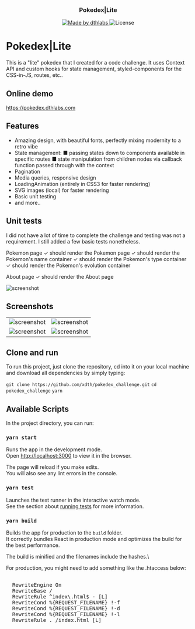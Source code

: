<h3 align="center">
  Pokedex|Lite
</h3>

<p align="center">
  <a href="https://dthlabs.com">
    <img alt="Made by dthlabs" src="https://img.shields.io/badge/made%20by-dthlabs-%2304D361">
  </a>

  <img alt="License" src="https://img.shields.io/badge/license-MIT-%2304D361">
</p>



# Pokedex|Lite

This is a "lite" pokedex that I created for a code challenge. It uses Context API and custom hooks for state management, styled-components for the CSS-in-JS, routes, etc..


## Online demo

<a href="https://pokedex.dthlabs.com" alt="PokedexLite app demo">https://pokedex.dthlabs.com</a>

## Features

- Amazing design, with beautiful fonts, perfectly mixing modernity to a retro vibe
- State management: 
  ■ passing states down to components available in specific routes
  ■ state manipulation from children nodes via callback function passed through with the context
- Pagination
- Media queries, responsive design
- LoadingAnimation (entirely in CSS3 for faster rendering)
- SVG images (local) for faster rendering
- Basic unit testing
- and more..

## Unit tests

I did not have a lot of time to complete the challenge and testing was not a requirement. I still added a few basic
tests nonetheless.

  Pokemon page
    ✓ should render the Pokemon page
    ✓ should render the Pokemon's name container
    ✓ should render the Pokemon's type container
    ✓ should render the Pokemon's evolution container

  About page
    ✓ should render the About page

  <img src="https://i.imgur.com/XihDs7N.png" alt="screenshot">

## Screenshots

 <table style="width:100%; border: none;">
  <tr style="border: none;">
    <td style="border: none;">
      <img src="https://i.imgur.com/D9L3ZzQ.png" alt="screenshot">
    </td>
    <td style="border: none;">
      <img src="https://i.imgur.com/mvwAmX3.png" alt="screenshot">
    </td>
  </tr>
  <tr style="border: none;">
    <td style="border: none;">
      <img src="https://i.imgur.com/n4yLF0n.png" alt="screenshot">
    </td>
    <td style="border: none;">
      <img src="https://i.imgur.com/0b5WYaH.png" alt="screenshot">
    </td>
  </tr>
</table> 


## Clone and run

To run this project, just clone the repository, cd into it on your local machine and download all dependencies by simply typing:

`git clone https://github.com/xdth/pokedex_challenge.git`
`cd pokedex_challenge`
`yarn`

## Available Scripts

In the project directory, you can run:

### `yarn start`

Runs the app in the development mode.\
Open [http://localhost:3000](http://localhost:3000) to view it in the browser.

The page will reload if you make edits.\
You will also see any lint errors in the console.

### `yarn test`

Launches the test runner in the interactive watch mode.\
See the section about [running tests](https://facebook.github.io/create-react-app/docs/running-tests) for more information.

### `yarn build`

Builds the app for production to the `build` folder.\
It correctly bundles React in production mode and optimizes the build for the best performance.

The build is minified and the filenames include the hashes.\

For production, you might need to add something like the .htaccess below:
<pre>
<IfModule mod_rewrite.c>
  RewriteEngine On
  RewriteBase /
  RewriteRule ^index\.html$ - [L]
  RewriteCond %{REQUEST_FILENAME} !-f
  RewriteCond %{REQUEST_FILENAME} !-d
  RewriteCond %{REQUEST_FILENAME} !-l
  RewriteRule . /index.html [L]
</IfModule>
</pre>